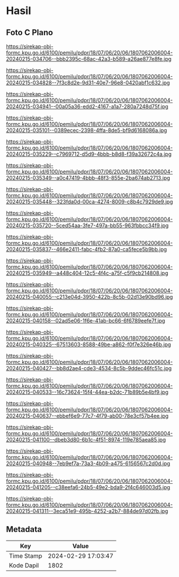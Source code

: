 # Hasil

## Foto C Plano

https://sirekap-obj-formc.kpu.go.id/6100/pemilu/pdpr/18/07/06/20/06/1807062006004-20240215-034706--bbb2395c-68ac-42a3-b589-a26ae877e8fe.jpg

https://sirekap-obj-formc.kpu.go.id/6100/pemilu/pdpr/18/07/06/20/06/1807062006004-20240215-034828--7f3c8d2e-9d31-40e7-96e8-0420abf1c632.jpg

https://sirekap-obj-formc.kpu.go.id/6100/pemilu/pdpr/18/07/06/20/06/1807062006004-20240215-034941--00a05a36-edd2-4167-a1a7-280a7248d75f.jpg

https://sirekap-obj-formc.kpu.go.id/6100/pemilu/pdpr/18/07/06/20/06/1807062006004-20240215-035101--0389ecec-2398-4ffa-8de5-bf9d6168086a.jpg

https://sirekap-obj-formc.kpu.go.id/6100/pemilu/pdpr/18/07/06/20/06/1807062006004-20240215-035229--c7969712-d5d9-4bbb-b8d8-f39a32672c4a.jpg

https://sirekap-obj-formc.kpu.go.id/6100/pemilu/pdpr/18/07/06/20/06/1807062006004-20240215-035349--a0c47419-4bbb-48f3-855e-2ba674ab2713.jpg

https://sirekap-obj-formc.kpu.go.id/6100/pemilu/pdpr/18/07/06/20/06/1807062006004-20240215-035448--323fda0d-00ca-4274-8009-c8b4c7929de9.jpg

https://sirekap-obj-formc.kpu.go.id/6100/pemilu/pdpr/18/07/06/20/06/1807062006004-20240215-035720--5ced54aa-3fe7-497a-bb55-963fbbcc34f9.jpg

https://sirekap-obj-formc.kpu.go.id/6100/pemilu/pdpr/18/07/06/20/06/1807062006004-20240215-035837--466e2411-fabc-4fb2-87a0-ca5fece5b9bb.jpg

https://sirekap-obj-formc.kpu.go.id/6100/pemilu/pdpr/18/07/06/20/06/1807062006004-20240215-035949--a448c404-12c5-4f4c-a75f-c5f9cb214808.jpg

https://sirekap-obj-formc.kpu.go.id/6100/pemilu/pdpr/18/07/06/20/06/1807062006004-20240215-040055--c213e04d-3950-422b-8c5b-02d13e90bd96.jpg

https://sirekap-obj-formc.kpu.go.id/6100/pemilu/pdpr/18/07/06/20/06/1807062006004-20240215-040158--02ad5e06-1f6e-41ab-bc66-6f6789eefe7f.jpg

https://sirekap-obj-formc.kpu.go.id/6100/pemilu/pdpr/18/07/06/20/06/1807062006004-20240215-040325--67513603-8588-49be-a862-f0f7e326e46b.jpg

https://sirekap-obj-formc.kpu.go.id/6100/pemilu/pdpr/18/07/06/20/06/1807062006004-20240215-040427--bb8d2ae4-cde3-4534-8c5b-9ddec46fc51c.jpg

https://sirekap-obj-formc.kpu.go.id/6100/pemilu/pdpr/18/07/06/20/06/1807062006004-20240215-040533--16c73624-15f4-44ea-b2dc-71b89b5e4bf9.jpg

https://sirekap-obj-formc.kpu.go.id/6100/pemilu/pdpr/18/07/06/20/06/1807062006004-20240215-040637--ebbef6e9-77c7-4f79-ab00-78e3cf57b4ee.jpg

https://sirekap-obj-formc.kpu.go.id/6100/pemilu/pdpr/18/07/06/20/06/1807062006004-20240215-041100--dbeb3d80-6b1c-4f51-8974-119e785aea85.jpg

https://sirekap-obj-formc.kpu.go.id/6100/pemilu/pdpr/18/07/06/20/06/1807062006004-20240215-040948--7eb9ef7a-73a3-4b09-a475-6156567c2d0d.jpg

https://sirekap-obj-formc.kpu.go.id/6100/pemilu/pdpr/18/07/06/20/06/1807062006004-20240215-041205--c38eefa6-24b5-49e2-bda9-2f4c646003d5.jpg

https://sirekap-obj-formc.kpu.go.id/6100/pemilu/pdpr/18/07/06/20/06/1807062006004-20240215-041311--3eca51e9-495b-4252-a2b7-884de97d02fb.jpg


## Metadata

| Key        | Value               |
| ---------- | ------------------- |
| Time Stamp | 2024-02-29 17:03:47 |
| Kode Dapil | 1802                |



